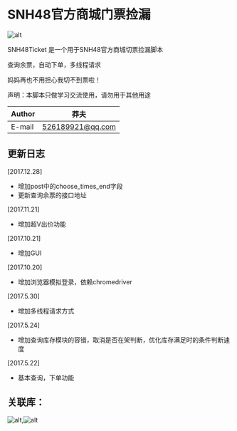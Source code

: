 # SNH48官方商城门票捡漏
![alt](https://img.shields.io/badge/Python-2.7-brightgreen.svg)

SNH48Ticket 是一个用于SNH48官方商城切票捡漏脚本

查询余票，自动下单，多线程请求

妈妈再也不用担心我切不到票啦！

声明：本脚本只做学习交流使用，请勿用于其他用途

|Author|莽夫|
|---|---
|E-mail|526189921@qq.com


## 更新日志
[2017.12.28]

* 增加post中的choose_times_end字段
* 更新查询余票的接口地址

[2017.11.21]

* 增加超V出价功能

[2017.10.21]

* 增加GUI

[2017.10.20]

* 增加浏览器模拟登录，依赖chromedriver

[2017.5.30]

* 增加多线程请求方式

[2017.5.24] 

* 增加查询库存模块的容错，取消是否在架判断，优化库存满足时的条件判断速度

[2017.5.22]

* 基本查询，下单功能

## 关联库：

![alt](https://img.shields.io/badge/requests--green.svg),![alt](https://img.shields.io/badge/selenium--yellowgreen.svg)
